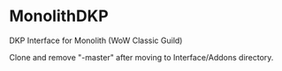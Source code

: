 # MonolithDKP
DKP Interface for Monolith (WoW Classic Guild)

Clone and remove "-master" after moving to Interface/Addons directory.
